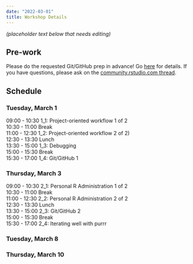 ```yaml
---
date: "2022-03-01"
title: Workshop Details
---
```


*(placeholder text below that needs editing)* 

## Pre-work

Please do the requested Git/GitHub prep in advance! Go [here](https://happygitwithr.com/workshops.html#pre-workshop-set-up) for details. If you have questions, please ask on the [community.rstudio.com thread](https://community.rstudio.com/t/what-they-forgot-to-teach-you-about-r-workshop-rstudio-conf-2020/49106).


## Schedule

### Tuesday, March 1

09:00 - 10:30 1_1: Project-oriented workflow 1 of 2  
10:30 - 11:00 Break  
11:00 - 12:30 1_2: Project-oriented workflow 2 of 2)    
12:30 - 13:30 Lunch  
13:30 - 15:00 1_3: Debugging  
15:00 - 15:30 Break  
15:30 - 17:00 1_4: Git/GitHub 1 

### Thursday, March 3

09:00 - 10:30 2_1: Personal R Administration 1 of 2  
10:30 - 11:00 Break  
11:00 - 12:30 2_2: Personal R Administration 2 of 2  
12:30 - 13:30 Lunch  
13:30 - 15:00 2_3: Git/GitHub 2  
15:00 - 15:30 Break  
15:30 - 17:00 2_4: Iterating well with purrr 

### Tuesday, March 8



### Thursday, March 10

 
